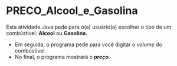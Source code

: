 # PRECO_Alcool_e_Gasolina
 Esta atividade Java pede para o(a) usuário(a) escolher o tipo de um combústivel: **Alcool** ou **Gasolina**.
 - Em seguida, o programa pede para você digitar o _volume_ do combústivel.
 - No final, o programa mostrará o *__preço__*.
